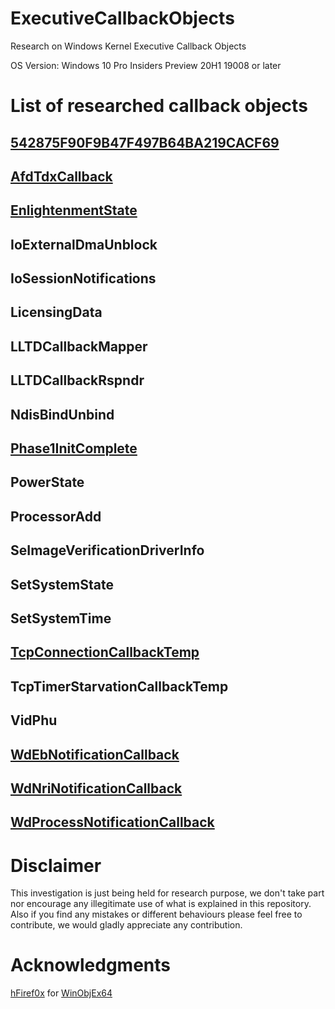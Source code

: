 # ExecutiveCallbackObjects
Research on Windows Kernel Executive Callback Objects

OS Version: Windows 10 Pro Insiders Preview 20H1 19008 or later

# List of researched callback objects

## [542875F90F9B47F497B64BA219CACF69](542875F90F9B47F497B64BA219CACF69)

## [AfdTdxCallback](AfdTdxCallback)

## [EnlightenmentState](EnlightenmentState)

## IoExternalDmaUnblock

## IoSessionNotifications

## LicensingData

## LLTDCallbackMapper

## LLTDCallbackRspndr

## NdisBindUnbind

## [Phase1InitComplete](Phase1InitComplete)

## PowerState

## ProcessorAdd

## SeImageVerificationDriverInfo

## SetSystemState

## SetSystemTime

## [TcpConnectionCallbackTemp](TcpConnectionCallbackTemp)

## TcpTimerStarvationCallbackTemp

## VidPhu

## [WdEbNotificationCallback](WdEbNotificationCallback)

## [WdNriNotificationCallback](WdNriNotificationCallback)

## [WdProcessNotificationCallback](WdProcessNotificationCallback)

# Disclaimer
This investigation is just being held for research purpose, we don't take part nor encourage any illegitimate use of what is explained in this repository. Also if you find any mistakes or different behaviours please feel free to contribute, we would gladly appreciate any contribution.

# Acknowledgments

[hFiref0x](https://twitter.com/hfiref0x) for [WinObjEx64](https://github.com/hfiref0x/WinObjEx64)
